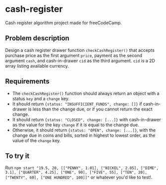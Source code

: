 # cash-register

Cash register algorithm project made for freeCodeCamp.

## Problem description

Design a cash register drawer function `checkCashRegister()` that accepts purchase price as the first argument `price`, payment as the second argument `cash`, and cash-in-drawer `cid` as the third argument. `cid` is a 2D array listing available currency.

## Requirements
* The `checkCashRegister()` function should always return an object with a status `key` and a `change` key.
* It should return `{status: "INSUFFICIENT_FUNDS", change: []}` if cash-in-drawer is less than the change due, or if you cannot return the exact change.
* It should return `{status: "CLOSED", change: [...]}` with cash-in-drawer as the value for the key `change` if it is equal to the change due.
* Otherwise, it should return `{status: "OPEN", change: [...]}`, with the change due in coins and bills, sorted in highest to lowest order, as the value of the `change` key.

## To try it
Run `npm start "19.5, 20, [["PENNY", 1.01], ["NICKEL", 2.05], ["DIME", 3.1], ["QUARTER", 4.25], ["ONE", 90], ["FIVE", 55], ["TEN", 20], ["TWENTY", 60], ["ONE HUNDRED", 100]]"` or whatever you'd like to test!.
